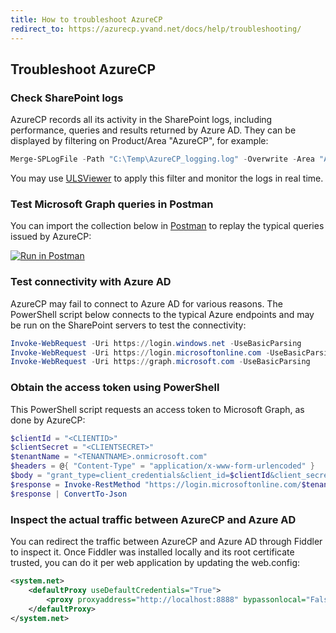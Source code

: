 ```yaml
---
title: How to troubleshoot AzureCP
redirect_to: https://azurecp.yvand.net/docs/help/troubleshooting/
---
```


## Troubleshoot AzureCP

### Check SharePoint logs

AzureCP records all its activity in the SharePoint logs, including performance, queries and results returned by Azure AD. They can be displayed by filtering on Product/Area "AzureCP", for example:

```powershell
Merge-SPLogFile -Path "C:\Temp\AzureCP_logging.log" -Overwrite -Area "AzureCP" -StartTime (Get-Date).AddDays(-1)
```

You may use [ULSViewer](https://www.microsoft.com/en-us/download/details.aspx?id=44020) to apply this filter and monitor the logs in real time.

### Test Microsoft Graph queries in Postman

You can import the collection below in [Postman](https://www.postman.com/) to replay the typical queries issued by AzureCP:

[![Run in Postman](https://run.pstmn.io/button.svg)](https://app.getpostman.com/run-collection/7f2fca601fa9be1d8bb8)

### Test connectivity with Azure AD

AzureCP may fail to connect to Azure AD for various reasons. The PowerShell script below connects to the typical Azure endpoints and may be run on the SharePoint servers to test the connectivity:

```powershell
Invoke-WebRequest -Uri https://login.windows.net -UseBasicParsing
Invoke-WebRequest -Uri https://login.microsoftonline.com -UseBasicParsing
Invoke-WebRequest -Uri https://graph.microsoft.com -UseBasicParsing
```

### Obtain the access token using PowerShell

This PowerShell script requests an access token to Microsoft Graph, as done by AzureCP:

```powershell
$clientId = "<CLIENTID>"
$clientSecret = "<CLIENTSECRET>"
$tenantName = "<TENANTNAME>.onmicrosoft.com"
$headers = @{ "Content-Type" = "application/x-www-form-urlencoded" }
$body = "grant_type=client_credentials&client_id=$clientId&client_secret=$clientSecret&resource=https%3A//graph.microsoft.com/"
$response = Invoke-RestMethod "https://login.microsoftonline.com/$tenantName/oauth2/token" -Method "POST" -Headers $headers -Body $body
$response | ConvertTo-Json
```

### Inspect the actual traffic between AzureCP and Azure AD

You can redirect the traffic between AzureCP and Azure AD through Fiddler to inspect it.
Once Fiddler was installed locally and its root certificate trusted, you can do it per web application by updating the web.config:

```xml
<system.net>
    <defaultProxy useDefaultCredentials="True">
        <proxy proxyaddress="http://localhost:8888" bypassonlocal="False" />
    </defaultProxy>
</system.net>
```
